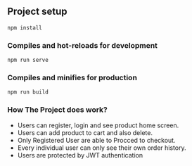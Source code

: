 ## Project setup
```
npm install
```
### Compiles and hot-reloads for development
```
npm run serve
```
### Compiles and minifies for production
```
npm run build
```

### How The Project does work?  
- Users can register, login and see product home screen. 
- Users can add product to cart and also delete. 
- Only Registered User are able to Procced to checkout.
- Every individual user can only see their own order history. 
- Users are protected by JWT authentication

